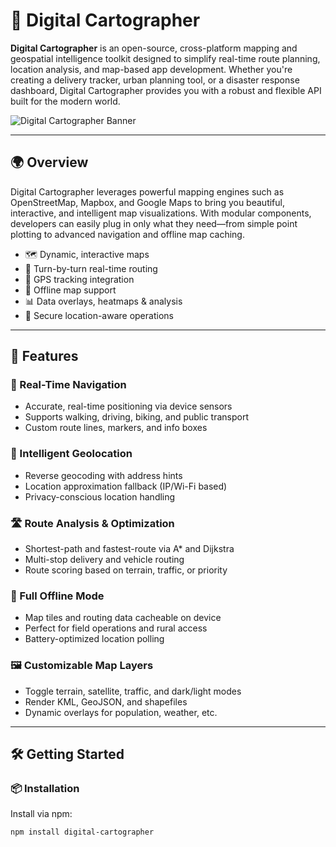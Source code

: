 # 🧭 Digital Cartographer

**Digital Cartographer** is an open-source, cross-platform mapping and geospatial intelligence toolkit designed to simplify real-time route planning, location analysis, and map-based app development. Whether you're creating a delivery tracker, urban planning tool, or a disaster response dashboard, Digital Cartographer provides you with a robust and flexible API built for the modern world.

![Digital Cartographer Banner](https://res.cloudinary.com/dzabseimd/image/upload/v<timestamp>/your_image_name.png)

---

## 🌍 Overview

Digital Cartographer leverages powerful mapping engines such as OpenStreetMap, Mapbox, and Google Maps to bring you beautiful, interactive, and intelligent map visualizations. With modular components, developers can easily plug in only what they need—from simple point plotting to advanced navigation and offline map caching.

- 🗺️ Dynamic, interactive maps
- 🚗 Turn-by-turn real-time routing
- 📡 GPS tracking integration
- 🧮 Offline map support
- 📊 Data overlays, heatmaps & analysis
- 🔐 Secure location-aware operations

---

## 🚀 Features

### 🧭 Real-Time Navigation

- Accurate, real-time positioning via device sensors
- Supports walking, driving, biking, and public transport
- Custom route lines, markers, and info boxes

### 📍 Intelligent Geolocation

- Reverse geocoding with address hints
- Location approximation fallback (IP/Wi-Fi based)
- Privacy-conscious location handling

### 🛣️ Route Analysis & Optimization

- Shortest-path and fastest-route via A* and Dijkstra
- Multi-stop delivery and vehicle routing
- Route scoring based on terrain, traffic, or priority

### 📶 Full Offline Mode

- Map tiles and routing data cacheable on device
- Perfect for field operations and rural access
- Battery-optimized location polling

### 🖼️ Customizable Map Layers

- Toggle terrain, satellite, traffic, and dark/light modes
- Render KML, GeoJSON, and shapefiles
- Dynamic overlays for population, weather, etc.

---

## 🛠️ Getting Started

### 📦 Installation

Install via npm:

```bash
npm install digital-cartographer
